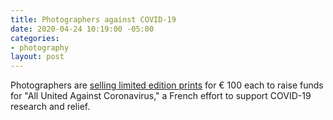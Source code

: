 ```yaml
---
title: Photographers against COVID-19
date: 2020-04-24 10:19:00 -05:00
categories:
- photography
layout: post
---
```


Photographers are [selling limited edition prints](https://yesfuture.etudes-studio.com/) for € 100 each to raise funds for "All United Against Coronavirus," a French effort to support COVID-19 research and relief.
